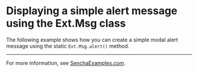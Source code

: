 # Displaying a simple alert message using the Ext.Msg class #

The following example shows how you can create a simple modal alert message using the static `Ext.Msg.alert()` method.

---

For more information, see [SenchaExamples.com](http://senchaexamples.com/2012/02/21/displaying-a-simple-alert-message-using-the-ext-msg-class/).